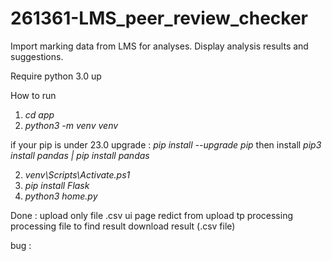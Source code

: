 # 261361-LMS_peer_review_checker

Import marking data from LMS for analyses. Display analysis results and suggestions.

Require
python 3.0 up

How to run

1. _cd app_
2. _python3 -m venv venv_

if your pip is under 23.0
upgrade : _pip install --upgrade pip_
then install
_pip3 install pandas | pip install pandas_

2. _venv\Scripts\Activate.ps1_
3. _pip install Flask_
4. _python3 home.py_

Done :
upload only file .csv
ui page
redict from upload tp processing
processing file to find result
download result (.csv file)

bug :
